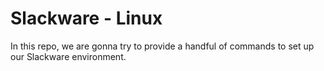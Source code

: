 # Slackware - Linux
In this repo, we are gonna try to provide a handful of commands to set up our Slackware environment.
